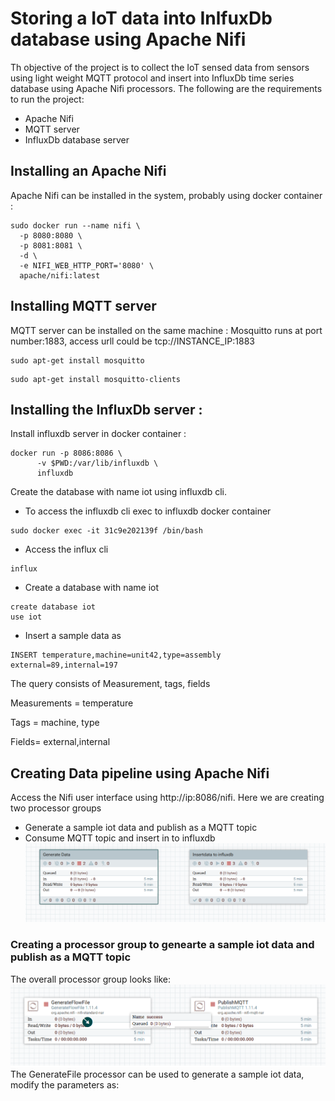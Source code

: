 
# Storing a IoT data into InlfuxDb database using Apache Nifi

Th objective of the project is to collect the IoT sensed data from sensors using light weight MQTT protocol and insert into InfluxDb time series database using Apache Nifi processors.
 The following are the requirements to run the project:
 * Apache Nifi
 * MQTT server
 * InfluxDb database server
 
 
## Installing an Apache Nifi 
Apache Nifi can be installed in the system, probably using docker container :

```
sudo docker run --name nifi \
  -p 8080:8080 \
  -p 8081:8081 \
  -d \
  -e NIFI_WEB_HTTP_PORT='8080' \
  apache/nifi:latest
  ```
  
  ## Installing MQTT server 
MQTT server can be installed on the same machine :
Mosquitto runs at port number:1883, access urll could be tcp://INSTANCE_IP:1883
 ```
 sudo apt-get install mosquitto
 ``` 
 ```
 sudo apt-get install mosquitto-clients
 ``` 
## Installing the InfluxDb server :
Install influxdb server in docker container :
```
docker run -p 8086:8086 \
      -v $PWD:/var/lib/influxdb \
      influxdb
 ```
Create the database with name iot using influxdb cli.
* To access the influxdb cli exec to influxdb docker container 
```
sudo docker exec -it 31c9e202139f /bin/bash
```
* Access the influx cli
```
influx
```
* Create a database with name iot
```
create database iot
use iot
```

* Insert a sample data as
```
INSERT temperature,machine=unit42,type=assembly external=89,internal=197
```
The query consists of Measurement, tags, fields

Measurements = temperature

Tags = machine, type

Fields= external,internal

## Creating Data pipeline using Apache Nifi
Access the Nifi user interface using http://ip:8086/nifi. Here we are creating two processor groups 
* Generate a sample iot data and publish as a MQTT topic 
* Consume MQTT topic and insert in to influxdb
![Overview of two Processors ](/processors-nifi.png)

### Creating a processor group to genearte a sample iot data and publish as a MQTT topic 
The overall processor group looks like:
![Overview of two Processors ](/processor1.png)
The GenerateFile processor can be used to generate a sample iot data, modify the parameters as:


